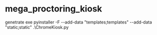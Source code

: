 # mega_proctoring_kiosk
genetrate exe
 pyinstaller  -F --add-data "templates;templates" --add-data "static;static" .\ChromeKiosk.py
 
 
